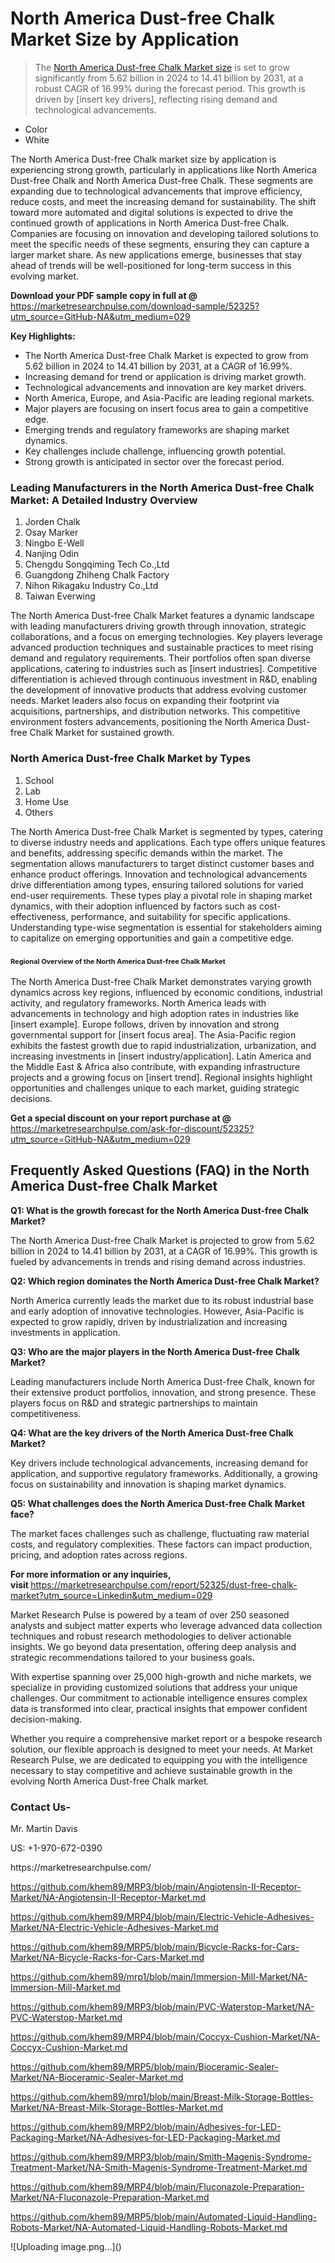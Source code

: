 <h1>North America Dust-free Chalk Market&nbsp;Size by Application</h1><blockquote><p>The <a href="https://marketresearchpulse.com/download-sample/52325?utm_source=GitHub-NA&amp;utm_medium=029">North America Dust-free Chalk Market size</a> is set to grow significantly from 5.62 billion in 2024 to 14.41 billion by 2031, at a robust CAGR of 16.99% during the forecast period. This growth is driven by [insert key drivers], reflecting rising demand and technological advancements.</p></blockquote><ul><li>Color<li> White</li></ul><p>The North America Dust-free Chalk market size by application is experiencing strong growth, particularly in applications like North America Dust-free Chalk and North America Dust-free Chalk. These segments are expanding due to technological advancements that improve efficiency, reduce costs, and meet the increasing demand for sustainability. The shift toward more automated and digital solutions is expected to drive the continued growth of applications in North America Dust-free Chalk. Companies are focusing on innovation and developing tailored solutions to meet the specific needs of these segments, ensuring they can capture a larger market share. As new applications emerge, businesses that stay ahead of trends will be well-positioned for long-term success in this evolving market.</p><p><strong>Download your PDF sample copy in full at @ </strong><a href="https://marketresearchpulse.com/download-sample/52325?utm_source=GitHub-NA&amp;utm_medium=029">https://marketresearchpulse.com/download-sample/52325?utm_source=GitHub-NA&amp;utm_medium=029</a></p><p><strong>Key Highlights: </strong></p><ul><li>The North America Dust-free Chalk Market is expected to grow from 5.62 billion in 2024 to 14.41 billion by 2031, at a CAGR of 16.99%.</li><li>Increasing demand for trend or application is driving market growth.</li><li>Technological advancements and innovation are key market drivers.</li><li>North America, Europe, and Asia-Pacific are leading regional markets.</li><li>Major players are focusing on insert focus area to gain a competitive edge.</li><li>Emerging trends and regulatory frameworks are shaping market dynamics.</li><li>Key challenges include challenge, influencing growth potential.</li><li>Strong growth is anticipated in sector over the forecast period.</li></ul><h3>Leading Manufacturers in the North America Dust-free Chalk Market: A Detailed Industry Overview</h3><ol><li>Jorden Chalk</li><li>Osay Marker</li><li>Ningbo E-Well</li><li>Nanjing Odin</li><li>Chengdu Songqiming Tech Co.,Ltd</li><li>Guangdong Zhiheng Chalk Factory</li><li>Nihon Rikagaku Industry Co.,Ltd</li><li>Taiwan Everwing</li></ol><div class="flex max-w-full flex-col flex-grow"><div class="min-h-8 text-message flex w-full flex-col items-end gap-2 whitespace-normal break-words [.text-message+&amp;]:mt-5" dir="auto" data-message-author-role="assistant" data-message-id="fd8432e4-4910-450d-b182-61b7bfb0a01f" data-message-model-slug="gpt-4o"><div class="flex w-full flex-col gap-1 empty:hidden first:pt-[3px]"><div class="markdown prose w-full break-words dark:prose-invert light"><p>The North America Dust-free Chalk Market features a dynamic landscape with leading manufacturers driving growth through innovation, strategic collaborations, and a focus on emerging technologies. Key players leverage advanced production techniques and sustainable practices to meet rising demand and regulatory requirements. Their portfolios often span diverse applications, catering to industries such as [insert industries]. Competitive differentiation is achieved through continuous investment in R&amp;D, enabling the development of innovative products that address evolving customer needs. Market leaders also focus on expanding their footprint via acquisitions, partnerships, and distribution networks. This competitive environment fosters advancements, positioning the North America Dust-free Chalk Market for sustained growth.</p></div></div></div></div><h3>North America Dust-free Chalk Market by Types</h3><ol><li>School<li> Lab<li> Home Use<li> Others</li></ol><div class="flex max-w-full flex-col flex-grow"><div class="min-h-8 text-message flex w-full flex-col items-end gap-2 whitespace-normal break-words [.text-message+&amp;]:mt-5" dir="auto" data-message-author-role="assistant" data-message-id="084470be-0bb7-4664-bddf-5156b4f41249" data-message-model-slug="gpt-4o-mini"><div class="flex w-full flex-col gap-1 empty:hidden first:pt-[3px]"><div class="markdown prose w-full break-words dark:prose-invert light"><p>The North America Dust-free Chalk Market is segmented by types, catering to diverse industry needs and applications. Each type offers unique features and benefits, addressing specific demands within the market. The segmentation allows manufacturers to target distinct customer bases and enhance product offerings. Innovation and technological advancements drive differentiation among types, ensuring tailored solutions for varied end-user requirements. These types play a pivotal role in shaping market dynamics, with their adoption influenced by factors such as cost-effectiveness, performance, and suitability for specific applications. Understanding type-wise segmentation is essential for stakeholders aiming to capitalize on emerging opportunities and gain a competitive edge.</p></div></div></div></div><h3><span style="font-size: 11px;">Regional Overview of the North America Dust-free Chalk Market</span></h3><div class="flex max-w-full flex-col flex-grow"><div class="min-h-8 text-message flex w-full flex-col items-end gap-2 whitespace-normal break-words [.text-message+&amp;]:mt-5" dir="auto" data-message-author-role="assistant" data-message-id="e9038762-ce64-4e30-91c9-9bd413514231" data-message-model-slug="gpt-4o-mini"><div class="flex w-full flex-col gap-1 empty:hidden first:pt-[3px]"><div class="markdown prose w-full break-words dark:prose-invert light"><p>The North America Dust-free Chalk Market demonstrates varying growth dynamics across key regions, influenced by economic conditions, industrial activity, and regulatory frameworks. North America leads with advancements in technology and high adoption rates in industries like [insert example]. Europe follows, driven by innovation and strong governmental support for [insert focus area]. The Asia-Pacific region exhibits the fastest growth due to rapid industrialization, urbanization, and increasing investments in [insert industry/application]. Latin America and the Middle East &amp; Africa also contribute, with expanding infrastructure projects and a growing focus on [insert trend]. Regional insights highlight opportunities and challenges unique to each market, guiding strategic decisions.</p></div></div></div></div><p><strong>Get a special discount on your report purchase at @ </strong><a href="https://marketresearchpulse.com/ask-for-discount/52325?utm_source=GitHub-NA&amp;utm_medium=029">https://marketresearchpulse.com/ask-for-discount/52325?utm_source=GitHub-NA&amp;utm_medium=029</a></p><h2>Frequently Asked Questions (FAQ) in the North America Dust-free Chalk Market</h2><p><strong>Q1: What is the growth forecast for the North America Dust-free Chalk Market?</strong></p><p>The North America Dust-free Chalk Market is projected to grow from 5.62 billion in 2024 to 14.41 billion by 2031, at a CAGR of 16.99%. This growth is fueled by advancements in trends and rising demand across industries.</p><p><strong>Q2: Which region dominates the North America Dust-free Chalk Market?</strong></p><p>North America currently leads the market due to its robust industrial base and early adoption of innovative technologies. However, Asia-Pacific is expected to grow rapidly, driven by industrialization and increasing investments in application.</p><p><strong>Q3: Who are the major players in the North America Dust-free Chalk Market?</strong></p><p>Leading manufacturers include North America Dust-free Chalk, known for their extensive product portfolios, innovation, and strong presence. These players focus on R&amp;D and strategic partnerships to maintain competitiveness.</p><p><strong>Q4: What are the key drivers of the North America Dust-free Chalk Market?</strong></p><p>Key drivers include technological advancements, increasing demand for application, and supportive regulatory frameworks. Additionally, a growing focus on sustainability and innovation is shaping market dynamics.</p><p><strong>Q5: What challenges does the North America Dust-free Chalk Market face?</strong></p><p>The market faces challenges such as challenge, fluctuating raw material costs, and regulatory complexities. These factors can impact production, pricing, and adoption rates across regions.</p><p><strong>For more information or any inquiries, visit&nbsp;</strong><a href="https://marketresearchpulse.com/report/52325/dust-free-chalk-market?utm_source=Linkedin&utm_medium=029">https://marketresearchpulse.com/report/52325/dust-free-chalk-market?utm_source=Linkedin&utm_medium=029</a></p><p>Market Research Pulse is powered by a team of over 250 seasoned analysts and subject matter experts who leverage advanced data collection techniques and robust research methodologies to deliver actionable insights. We go beyond data presentation, offering deep analysis and strategic recommendations tailored to your business goals.</p><p>With expertise spanning over 25,000 high-growth and niche markets, we specialize in providing customized solutions that address your unique challenges. Our commitment to actionable intelligence ensures complex data is transformed into clear, practical insights that empower confident decision-making.</p><p>Whether you require a comprehensive market report or a bespoke research solution, our flexible approach is designed to meet your needs. At Market Research Pulse, we are dedicated to equipping you with the intelligence necessary to stay competitive and achieve sustainable growth in the evolving North America Dust-free Chalk market.</p><h3><strong>Contact Us-</strong></h3><p>Mr. Martin Davis</p><p>US: +1-970-672-0390</p><p>https://marketresearchpulse.com/</p><p><a href="https://github.com/khem89/MRP3/blob/main/Angiotensin-II-Receptor-Market/NA-Angiotensin-II-Receptor-Market.md">https://github.com/khem89/MRP3/blob/main/Angiotensin-II-Receptor-Market/NA-Angiotensin-II-Receptor-Market.md</a></p><p><a href="https://github.com/khem89/MRP4/blob/main/Electric-Vehicle-Adhesives-Market/NA-Electric-Vehicle-Adhesives-Market.md">https://github.com/khem89/MRP4/blob/main/Electric-Vehicle-Adhesives-Market/NA-Electric-Vehicle-Adhesives-Market.md</a></p><p><a href="https://github.com/khem89/MRP5/blob/main/Bicycle-Racks-for-Cars-Market/NA-Bicycle-Racks-for-Cars-Market.md">https://github.com/khem89/MRP5/blob/main/Bicycle-Racks-for-Cars-Market/NA-Bicycle-Racks-for-Cars-Market.md</a></p><p><a href="https://github.com/khem89/mrp1/blob/main/Immersion-Mill-Market/NA-Immersion-Mill-Market.md">https://github.com/khem89/mrp1/blob/main/Immersion-Mill-Market/NA-Immersion-Mill-Market.md</a></p><p><a href="https://github.com/khem89/MRP3/blob/main/PVC-Waterstop-Market/NA-PVC-Waterstop-Market.md">https://github.com/khem89/MRP3/blob/main/PVC-Waterstop-Market/NA-PVC-Waterstop-Market.md</a></p><p><a href="https://github.com/khem89/MRP4/blob/main/Coccyx-Cushion-Market/NA-Coccyx-Cushion-Market.md">https://github.com/khem89/MRP4/blob/main/Coccyx-Cushion-Market/NA-Coccyx-Cushion-Market.md</a></p><p><a href="https://github.com/khem89/MRP5/blob/main/Bioceramic-Sealer-Market/NA-Bioceramic-Sealer-Market.md">https://github.com/khem89/MRP5/blob/main/Bioceramic-Sealer-Market/NA-Bioceramic-Sealer-Market.md</a></p><p><a href="https://github.com/khem89/mrp1/blob/main/Breast-Milk-Storage-Bottles-Market/NA-Breast-Milk-Storage-Bottles-Market.md">https://github.com/khem89/mrp1/blob/main/Breast-Milk-Storage-Bottles-Market/NA-Breast-Milk-Storage-Bottles-Market.md</a></p><p><a href="https://github.com/khem89/MRP2/blob/main/Adhesives-for-LED-Packaging-Market/NA-Adhesives-for-LED-Packaging-Market.md">https://github.com/khem89/MRP2/blob/main/Adhesives-for-LED-Packaging-Market/NA-Adhesives-for-LED-Packaging-Market.md</a></p><p><a href="https://github.com/khem89/MRP3/blob/main/Smith-Magenis-Syndrome-Treatment-Market/NA-Smith-Magenis-Syndrome-Treatment-Market.md">https://github.com/khem89/MRP3/blob/main/Smith-Magenis-Syndrome-Treatment-Market/NA-Smith-Magenis-Syndrome-Treatment-Market.md</a></p><p><a href="https://github.com/khem89/MRP4/blob/main/Fluconazole-Preparation-Market/NA-Fluconazole-Preparation-Market.md">https://github.com/khem89/MRP4/blob/main/Fluconazole-Preparation-Market/NA-Fluconazole-Preparation-Market.md</a></p><p><a href="https://github.com/khem89/MRP5/blob/main/Automated-Liquid-Handling-Robots-Market/NA-Automated-Liquid-Handling-Robots-Market.md">https://github.com/khem89/MRP5/blob/main/Automated-Liquid-Handling-Robots-Market/NA-Automated-Liquid-Handling-Robots-Market.md</a></p>
![Uploading image.png…]()
